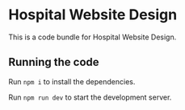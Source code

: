 
  # Hospital Website Design

  This is a code bundle for Hospital Website Design. 

  ## Running the code

  Run `npm i` to install the dependencies.

  Run `npm run dev` to start the development server.
  
